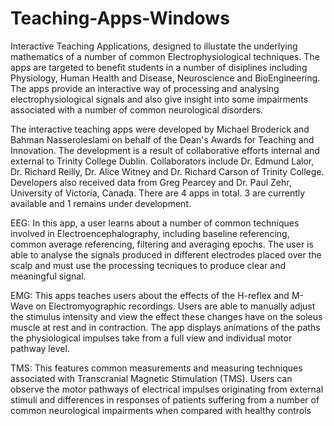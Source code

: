 # Teaching-Apps-Windows

Interactive Teaching Applications, designed to illustate the underlying mathematics of a number of common Electrophysiological techniques. The apps are targeted to benefit students in a number of disiplines including Physiology, Human Health and Disease, Neuroscience and BioEngineering. The apps provide an interactive way of processing and analysing electrophysiological signals and also give insight into some  impairments associated with a number of common neurological disorders. 

The interactive teaching apps were developed by Michael Broderick and Bahman Nasseroleslami on behalf of the Dean's Awards for Teaching and Innovation. The development is a result of collaborative efforts internal and external to Trinity College Dublin. Collaborators include Dr. Edmund Lalor, Dr. Richard Reilly, Dr. Alice Witney and Dr. Richard Carson of Trinity College. Developers also received data from Greg Pearcey and Dr. Paul Zehr, University of Victoria, Canada. There are 4 apps in total. 3 are currently available and 1 remains under development.

EEG: In this app, a user learns about a number of common techniques involved in Electroencephalography, including baseline referencing, common average referencing, filtering and averaging epochs. The user is able to analyse the signals produced in different electrodes placed over the scalp and must use the processing tecniques to produce clear and meaningful signal. 

EMG: This apps teaches users about the effects of the H-reflex and M-Wave on Electromyographic recordings. Users are able to manually adjust the stimulus intensity and view the effect these changes have on the soleus muscle at rest and in contraction. The app displays animations of the paths the physiological impulses take from a full view and individual motor pathway level. 

TMS: This features common measurements and measuring techniques associated with Transcranial Magnetic Stimulation (TMS). Users can observe the motor pathways of electrical impulses originating from external stimuli and differences in responses of patients suffering from a number of common neurological impairments when compared with healthy controls
